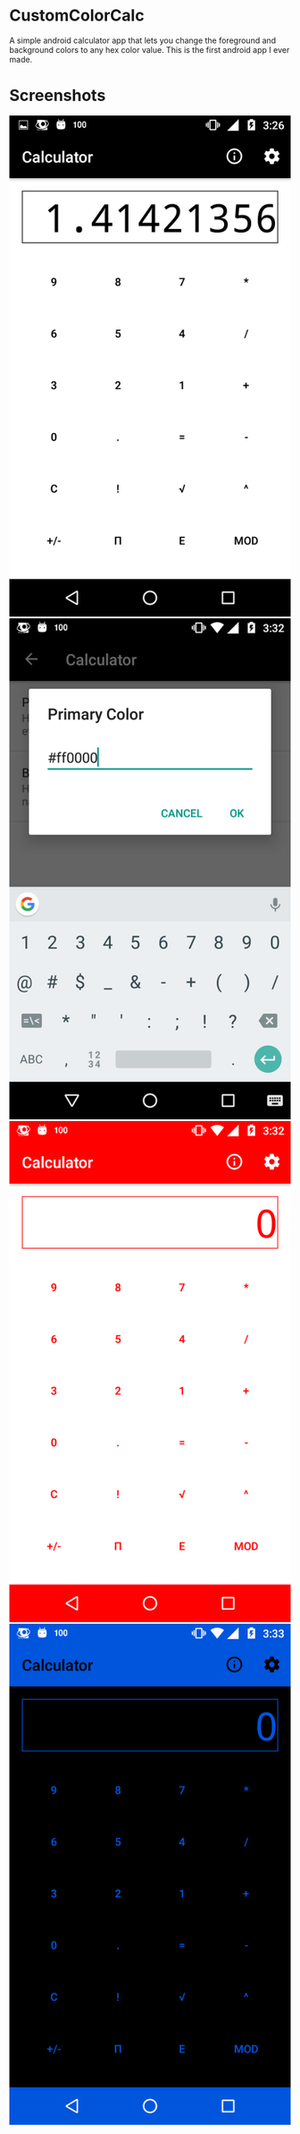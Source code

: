 # CustomColorCalc
A simple android calculator app that lets you change the foreground and background colors to any hex color value. This is the first android app I ever made.

# Screenshots

![black and white theme](https://raw.githubusercontent.com/Huskymuffin/CustomColorCalc/master/screenshots/blackwhite.png)
![changing theme](https://raw.githubusercontent.com/Huskymuffin/CustomColorCalc/master/screenshots/changecolorhex.png)
![red and white theme](https://raw.githubusercontent.com/Huskymuffin/CustomColorCalc/master/screenshots/redwhite.png)
![black and blue theme](https://raw.githubusercontent.com/Huskymuffin/CustomColorCalc/master/screenshots/blackblue.png)

